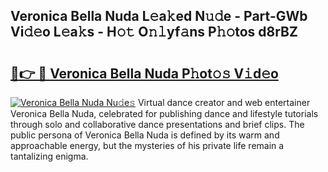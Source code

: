 ## Veronica Bella Nuda L𝚎a𝚔ed N𝚞𝚍e - Part-GWb Vi𝚍𝚎o L𝚎a𝚔s - H𝚘𝚝 O𝚗𝚕yf𝚊ns P𝚑𝚘tos d8rBZ

# <h2><a href="http://kf4skr.oniu.top/?m=Veronica+Bella+Nuda">🔗👉 🔴 Veronica Bella Nuda P𝚑ot𝚘𝚜 V𝚒d𝚎o</a></h2>

[![Veronica Bella Nuda Nu𝚍e𝚜](https://i.imgur.com/0qMVB7G.gif)](http://kf4skr.oniu.top/?m=Veronica+Bella+Nuda)
Virtual dance creator and web entertainer Veronica Bella Nuda, celebrated for publishing dance and lifestyle tutorials through solo and collaborative dance presentations and brief clips. The public persona of Veronica Bella Nuda is defined by its warm and approachable energy, but the mysteries of his private life remain a tantalizing enigma.  
